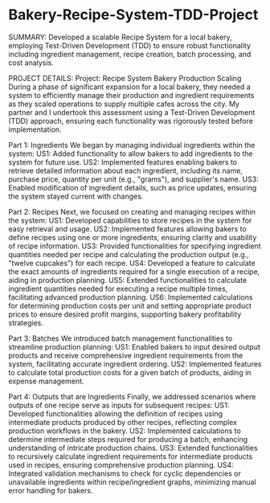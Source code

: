 # Bakery-Recipe-System-TDD-Project

SUMMARY:
Developed a scalable Recipe System for a local bakery, employing Test-Driven Development (TDD) to ensure robust functionality including ingredient management, recipe creation, batch processing, and cost analysis.

PROJECT DETAILS:
Project: Recipe System
Bakery Production Scaling
During a phase of significant expansion for a local bakery, they needed a system to efficiently manage their production and ingredient requirements as they scaled operations to supply multiple cafes across the city. My partner and I undertook this assessment using a Test-Driven Development (TDD) approach, ensuring each functionality was rigorously tested before implementation.

Part 1: Ingredients
We began by managing individual ingredients within the system:
US1: Added functionality to allow bakers to add ingredients to the system for future use.
US2: Implemented features enabling bakers to retrieve detailed information about each ingredient, including its name, purchase price, quantity per unit (e.g., "grams"), and supplier's name.
US3: Enabled modification of ingredient details, such as price updates, ensuring the system stayed current with changes.


Part 2: Recipes
Next, we focused on creating and managing recipes within the system:
US1: Developed capabilities to store recipes in the system for easy retrieval and usage.
US2: Implemented features allowing bakers to define recipes using one or more ingredients, ensuring clarity and usability of recipe information.
US3: Provided functionalities for specifying ingredient quantities needed per recipe and calculating the production output (e.g., "twelve cupcakes") for each recipe.
US4: Developed a feature to calculate the exact amounts of ingredients required for a single execution of a recipe, aiding in production planning.
US5: Extended functionalities to calculate ingredient quantities needed for executing a recipe multiple times, facilitating advanced production planning.
US6: Implemented calculations for determining production costs per unit and setting appropriate product prices to ensure desired profit margins, supporting bakery profitability strategies.

Part 3: Batches
We introduced batch management functionalities to streamline production planning:
US1: Enabled bakers to input desired output products and receive comprehensive ingredient requirements from the system, facilitating accurate ingredient ordering.
US2: Implemented features to calculate total production costs for a given batch of products, aiding in expense management.

Part 4: Outputs that are Ingredients
Finally, we addressed scenarios where outputs of one recipe serve as inputs for subsequent recipes:
US1: Developed functionalities allowing the definition of recipes using intermediate products produced by other recipes, reflecting complex production workflows in the bakery.
US2: Implemented calculations to determine intermediate steps required for producing a batch, enhancing understanding of intricate production chains.
US3: Extended functionalities to recursively calculate ingredient requirements for intermediate products used in recipes, ensuring comprehensive production planning.
US4: Integrated validation mechanisms to check for cyclic dependencies or unavailable ingredients within recipe/ingredient graphs, minimizing manual error handling for bakers.
